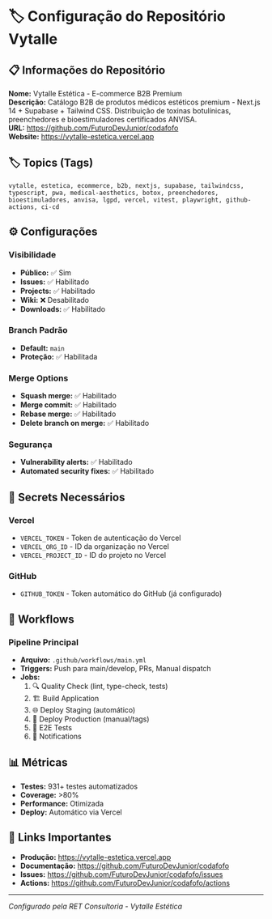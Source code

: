 # 🏷️ Configuração do Repositório Vytalle

## 📋 Informações do Repositório

**Nome:** Vytalle Estética - E-commerce B2B Premium  
**Descrição:** Catálogo B2B de produtos médicos estéticos premium - Next.js 14 + Supabase + Tailwind CSS. Distribuição de toxinas botulínicas, preenchedores e bioestimuladores certificados ANVISA.  
**URL:** https://github.com/FuturoDevJunior/codafofo  
**Website:** https://vytalle-estetica.vercel.app

## 🏷️ Topics (Tags)

```
vytalle, estetica, ecommerce, b2b, nextjs, supabase, tailwindcss, typescript, pwa, medical-aesthetics, botox, preenchedores, bioestimuladores, anvisa, lgpd, vercel, vitest, playwright, github-actions, ci-cd
```

## ⚙️ Configurações

### Visibilidade

- **Público:** ✅ Sim
- **Issues:** ✅ Habilitado
- **Projects:** ✅ Habilitado
- **Wiki:** ❌ Desabilitado
- **Downloads:** ✅ Habilitado

### Branch Padrão

- **Default:** `main`
- **Proteção:** ✅ Habilitada

### Merge Options

- **Squash merge:** ✅ Habilitado
- **Merge commit:** ✅ Habilitado
- **Rebase merge:** ✅ Habilitado
- **Delete branch on merge:** ✅ Habilitado

### Segurança

- **Vulnerability alerts:** ✅ Habilitado
- **Automated security fixes:** ✅ Habilitado

## 🔧 Secrets Necessários

### Vercel

- `VERCEL_TOKEN` - Token de autenticação do Vercel
- `VERCEL_ORG_ID` - ID da organização no Vercel
- `VERCEL_PROJECT_ID` - ID do projeto no Vercel

### GitHub

- `GITHUB_TOKEN` - Token automático do GitHub (já configurado)

## 🚀 Workflows

### Pipeline Principal

- **Arquivo:** `.github/workflows/main.yml`
- **Triggers:** Push para main/develop, PRs, Manual dispatch
- **Jobs:**
  1. 🔍 Quality Check (lint, type-check, tests)
  2. 🏗️ Build Application
  3. 🌐 Deploy Staging (automático)
  4. 🎯 Deploy Production (manual/tags)
  5. 🧪 E2E Tests
  6. 📢 Notifications

## 📊 Métricas

- **Testes:** 931+ testes automatizados
- **Coverage:** >80%
- **Performance:** Otimizada
- **Deploy:** Automático via Vercel

## 🔗 Links Importantes

- **Produção:** https://vytalle-estetica.vercel.app
- **Documentação:** https://github.com/FuturoDevJunior/codafofo
- **Issues:** https://github.com/FuturoDevJunior/codafofo/issues
- **Actions:** https://github.com/FuturoDevJunior/codafofo/actions

---

_Configurado pela RET Consultoria - Vytalle Estética_
